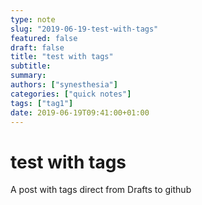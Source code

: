 ```yaml
---
type: note
slug: "2019-06-19-test-with-tags"
featured: false
draft: false
title: "test with tags"
subtitle: 
summary: 
authors: ["synesthesia"]
categories: ["quick notes"]
tags: ["tag1"]
date: 2019-06-19T09:41:00+01:00
---
```


# test with tags

A post with tags direct from Drafts to github
